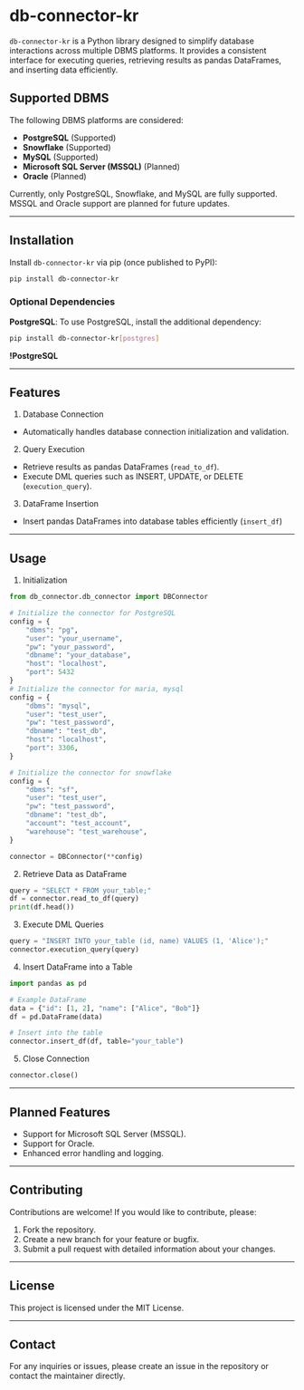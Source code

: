 # db-connector-kr

`db-connector-kr` is a Python library designed to simplify database interactions across multiple DBMS platforms. It provides a consistent interface for executing queries, retrieving results as pandas DataFrames, and inserting data efficiently.

## Supported DBMS

The following DBMS platforms are considered:
- **PostgreSQL** (Supported)
- **Snowflake** (Supported)
- **MySQL** (Supported)
- **Microsoft SQL Server (MSSQL)** (Planned)
- **Oracle** (Planned)

Currently, only PostgreSQL, Snowflake, and MySQL are fully supported. MSSQL and Oracle support are planned for future updates.

---

## Installation

Install `db-connector-kr` via pip (once published to PyPI):
```bash
pip install db-connector-kr
```

### Optional Dependencies

**PostgreSQL**: To use PostgreSQL, install the additional dependency:
```bash
pip install db-connector-kr[postgres]
```

**!PostgreSQL**

---

## Features
1. Database Connection
- Automatically handles database connection initialization and validation.
2. Query Execution
- Retrieve results as pandas DataFrames (`read_to_df`).
- Execute DML queries such as INSERT, UPDATE, or DELETE (`execution_query`).
3. DataFrame Insertion
- Insert pandas DataFrames into database tables efficiently (`insert_df`)

---

## Usage

1. Initialization
```python
from db_connector.db_connector import DBConnector

# Initialize the connector for PostgreSQL
config = {
    "dbms": "pg",
    "user": "your_username",
    "pw": "your_password",
    "dbname": "your_database",
    "host": "localhost",
    "port": 5432
}
# Initialize the connector for maria, mysql
config = {
    "dbms": "mysql",
    "user": "test_user",
    "pw": "test_password",
    "dbname": "test_db",
    "host": "localhost",
    "port": 3306,
}

# Initialize the connector for snowflake
config = {
    "dbms": "sf",
    "user": "test_user",
    "pw": "test_password",
    "dbname": "test_db",
    "account": "test_account",
    "warehouse": "test_warehouse",
}

connector = DBConnector(**config)
```

2. Retrieve Data as DataFrame
```python
query = "SELECT * FROM your_table;"
df = connector.read_to_df(query)
print(df.head())
```

3. Execute DML Queries
```python
query = "INSERT INTO your_table (id, name) VALUES (1, 'Alice');"
connector.execution_query(query)
```

4. Insert DataFrame into a Table
```python
import pandas as pd

# Example DataFrame
data = {"id": [1, 2], "name": ["Alice", "Bob"]}
df = pd.DataFrame(data)

# Insert into the table
connector.insert_df(df, table="your_table")
```

5. Close Connection
```python
connector.close()
```

---

## Planned Features
- Support for Microsoft SQL Server (MSSQL).
- Support for Oracle.
- Enhanced error handling and logging.

---

## Contributing
Contributions are welcome! If you would like to contribute, please:

1. Fork the repository.
2. Create a new branch for your feature or bugfix.
3. Submit a pull request with detailed information about your changes.

---

## License
This project is licensed under the MIT License.

---

## Contact 
For any inquiries or issues, please create an issue in the repository or contact the maintainer directly.